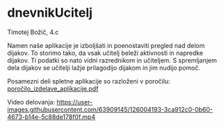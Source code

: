 # dnevnikUcitelj

Timotej Božič, 4.c


Namen naše aplikacije je izboljšati in poenostaviti pregled nad delom dijakov. To storimo tako, da vsak učitelj beleži aktivnosti in napredke dijakov. Ti podatki so nato vidni razrednikom in učiteljem. S spremljanjem dela dijakov se učitelji lažje prilagodijo dijakom in jim nudijo pomoč. 


Posamezni deli spletne aplikacije so razloženi v poročilu:
[poročilo_izdelave_aplikacije.pdf](https://github.com/tibozic/dnevnikUcitelj/files/6819004/porocilo_izdelave_aplikacije.pdf)


Video delovanja:
https://user-images.githubusercontent.com/63909145/126004193-3ca912c0-0b60-4673-b14e-5c88de178f0f.mp4

